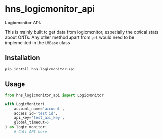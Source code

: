 # hns_logicmonitor_api
Logicmonitor API.

This is mainly built to get data from logicmonitor, especially the optical stats about ONTs. Any other method apart from `get` would need 
to be implemented in the `LMBase` class

## Installation
`pip install hns-logicmonitor-api`

## Usage
```python
from hns_logicmonitor_api import LogicMonitor

with LogicMonitor(
    account_name='account', 
    access_id='test_id', 
    api_key='test_api_key',
    global_timeout=5
) as logic_monitor:
    # Call API here
```
